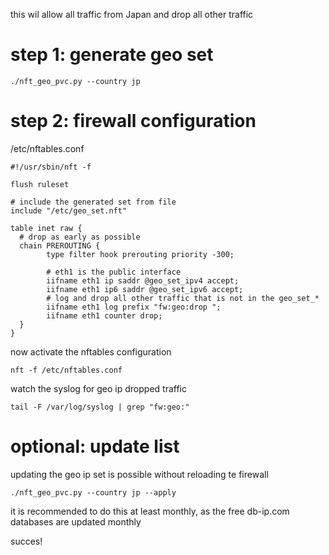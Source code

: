 this wil allow all traffic from Japan and drop all other traffic

# step 1: generate geo set

    ./nft_geo_pvc.py --country jp

# step 2: firewall configuration

/etc/nftables.conf

    #!/usr/sbin/nft -f

    flush ruleset

    # include the generated set from file
    include "/etc/geo_set.nft"

    table inet raw {
      # drop as early as possible
      chain PREROUTING {
            type filter hook prerouting priority -300;

            # eth1 is the public interface
            iifname eth1 ip saddr @geo_set_ipv4 accept;
            iifname eth1 ip6 saddr @geo_set_ipv6 accept;
            # log and drop all other traffic that is not in the geo_set_*
            iifname eth1 log prefix "fw:geo:drop ";
            iifname eth1 counter drop;
      }
    }


now activate the nftables configuration

    nft -f /etc/nftables.conf

watch the syslog for geo ip dropped traffic

    tail -F /var/log/syslog | grep "fw:geo:"

# optional: update list
updating the geo ip set is possible without reloading te firewall

    ./nft_geo_pvc.py --country jp --apply

it is recommended to do this at least monthly, as the free db-ip.com databases are updated monthly 

succes!